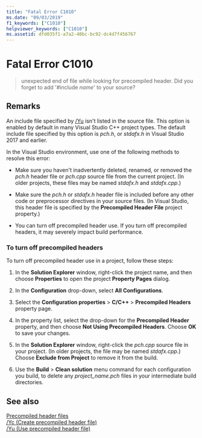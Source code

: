 ```yaml
---
title: "Fatal Error C1010"
ms.date: "09/03/2019"
f1_keywords: ["C1010"]
helpviewer_keywords: ["C1010"]
ms.assetid: dfd035f1-a7a2-40bc-bc92-dc4d7f456767
---
```

# Fatal Error C1010

> unexpected end of file while looking for precompiled header. Did you forget to add '#include *name*' to your source?

## Remarks

An include file specified by [/Yu](../../build/reference/yu-use-precompiled-header-file.md) isn't listed in the source file. This option is enabled by default in many Visual Studio C++ project types. The default include file specified by this option is *pch.h*, or *stdafx.h* in Visual Studio 2017 and earlier.

In the Visual Studio environment, use one of the following methods to resolve this error:

- Make sure you haven't inadvertently deleted, renamed, or removed the *pch.h* header file or *pch.cpp* source file from the current project. (In older projects, these files may be named *stdafx.h* and *stdafx.cpp*.)

- Make sure the *pch.h* or *stdafx.h* header file is included before any other code or preprocessor directives in your source files. (In Visual Studio, this header file is specified by the **Precompiled Header File** project property.)

- You can turn off precompiled header use. If you turn off precompiled headers, it may severely impact build performance.

### To turn off precompiled headers

To turn off precompiled header use in a project, follow these steps:

1. In the **Solution Explorer** window, right-click the project name, and then choose **Properties** to open the project **Property Pages** dialog.

1. In the **Configuration** drop-down, select **All Configurations**.

1. Select the **Configuration properties** > **C/C++** > **Precompiled Headers** property page.

1. In the property list, select the drop-down for the **Precompiled Header** property, and then choose **Not Using Precompiled Headers**. Choose **OK** to save your changes.

1. In the **Solution Explorer** window, right-click the *pch.cpp* source file in your project. (In older projects, the file may be named *stdafx.cpp*.) Choose **Exclude from Project** to remove it from the build.

1. Use the **Build** > **Clean solution** menu command for each configuration you build, to delete any *project_name.pch* files in your intermediate build directories.

## See also

[Precompiled header files](../../build/creating-precompiled-header-files.md)\
[/Yc (Create precompiled header file)](../../build/reference/yc-create-precompiled-header-file.md)\
[/Yu (Use precompiled header file)](../../build/reference/yu-use-precompiled-header-file.md)